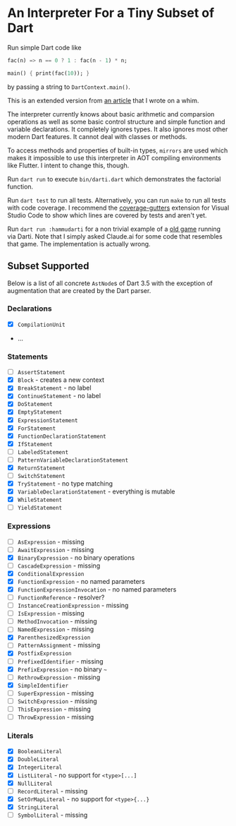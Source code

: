 An Interpreter For a Tiny Subset of Dart
========================================

Run simple Dart code like

```dart
fac(n) => n == 0 ? 1 : fac(n - 1) * n;

main() { print(fac(10)); }
```

by passing a string to `DartContext.main()`.

This is an extended version from [an article](article.md) that I wrote on a whim.

The interpreter currently knows about basic arithmetic and comparsion operations as well as some basic control structure and simple function and variable declarations. It completely ignores types. It also ignores most other modern Dart features. It cannot deal with classes or methods.

To access methods and properties of built-in types, `mirrors` are used which makes it impossible to use this interpreter in AOT compiling environments like Flutter. I intent to change this, though.

Run `dart run` to execute `bin/darti.dart` which demonstrates the factorial function.

Run `dart test` to run all tests. Alternatively, you can run `make` to run all tests with code coverage. I recommend the [coverage-gutters](https://marketplace.visualstudio.com/items?itemName=ryanluker.vscode-coverage-gutters) extension for Visual Studio Code to show which lines are covered by tests and aren't yet.

Run `dart run :hammudarti` for a non trivial example of a [old game](https://archive.org/details/Basic_Computer_Games_Microcomputer_Edition_1978_Creative_Computing/page/n92/mode/1up) running via Darti. Note that I simply asked Claude.ai for some code that resembles that game. The implementation is actually wrong.

## Subset Supported
Below is a list of all concrete `AstNode`s of Dart 3.5 with the exception of augmentation that are created by the Dart parser.

### Declarations
* [X] `CompilationUnit`
* ...

### Statements
* [ ] `AssertStatement`
* [X] `Block` - creates a new context
* [X] `BreakStatement` - no label
* [X] `ContinueStatement` - no label
* [X] `DoStatement`
* [X] `EmptyStatement`
* [X] `ExpressionStatement`
* [X] `ForStatement`
* [X] `FunctionDeclarationStatement`
* [X] `IfStatement`
* [ ] `LabeledStatement`
* [ ] `PatternVariableDeclarationStatement`
* [X] `ReturnStatement`
* [ ] `SwitchStatement`
* [X] `TryStatement` - no type matching
* [X] `VariableDeclarationStatement` - everything is mutable
* [X] `WhileStatement`
* [ ] `YieldStatement`

### Expressions
* [ ] `AsExpression` - missing
* [ ] `AwaitExpression` - missing
* [X] `BinaryExpression` - no binary operations
* [ ] `CascadeExpression` - missing
* [X] `ConditionalExpression`
* [X] `FunctionExpression` - no named parameters
* [X] `FunctionExpressionInvocation` - no named parameters
* [ ] `FunctionReference` - resolver?
* [ ] `InstanceCreationExpression` - missing
* [ ] `IsExpression` - missing
* [ ] `MethodInvocation` - missing
* [ ] `NamedExpression` - missing
* [X] `ParenthesizedExpression`
* [ ] `PatternAssignment` - missing
* [X] `PostfixExpression`
* [ ] `PrefixedIdentifier` - missing
* [X] `PrefixExpression` - no binary `~`
* [ ] `RethrowExpression` - missing
* [X] `SimpleIdentifier`
* [ ] `SuperExpression` - missing
* [ ] `SwitchExpression` - missing
* [ ] `ThisExpression` - missing
* [ ] `ThrowExpression` - missing

### Literals
* [X] `BooleanLiteral`
* [X] `DoubleLiteral`
* [X] `IntegerLiteral`
* [X] `ListLiteral` - no support for `<type>[...]`
* [X] `NullLiteral`
* [ ] `RecordLiteral` - missing
* [X] `SetOrMapLiteral` - no support for `<type>{...}`
* [X] `StringLiteral`
* [ ] `SymbolLiteral` - missing
